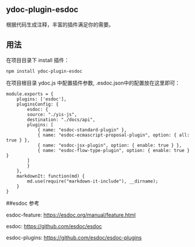 ## ydoc-plugin-esdoc
根据代码生成注释，丰富的插件满足你的需要。

## 用法
在项目目录下 install 插件：

`npm install ydoc-plugin-esdoc`

在项目根目录 ydoc.js 中配置插件参数, .esdoc.json中的配置放在这里即可：

```
module.exports = {
    plugins: ['esdoc'],
    pluginsConfig: {
        esdoc: {
        source: "./yis-js",
        destination: "./docs/api",
        plugins: [
            { name: "esdoc-standard-plugin" },
            { name: "esdoc-ecmascript-proposal-plugin", option: { all: true } },
            { name: "esdoc-jsx-plugin", option: { enable: true } },
            { name: "esdoc-flow-type-plugin", option: { enable: true } }
        ]
        }
    },
    markdownIt: function(md) {
        md.use(require("markdown-it-include"), __dirname);
    }
}
```
##esdoc 参考

esdoc-feature: https://esdoc.org/manual/feature.html

esdoc: https://github.com/esdoc/esdoc

esdoc-plugins: https://github.com/esdoc/esdoc-plugins
